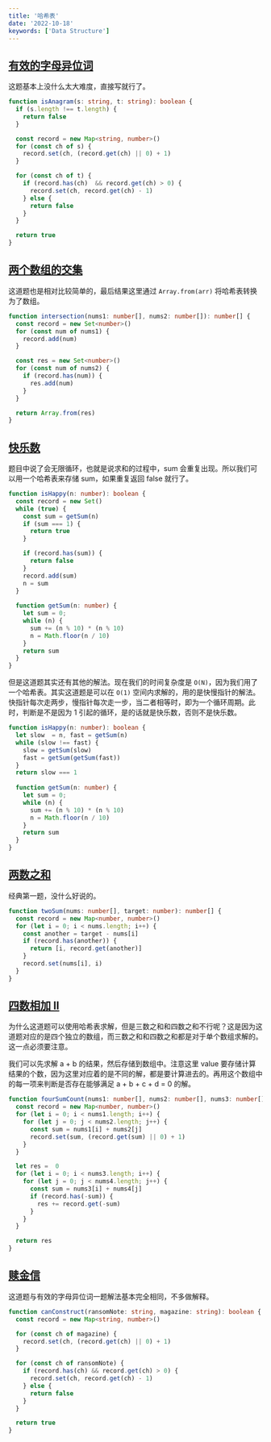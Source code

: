 ```yaml
---
title: '哈希表'
date: '2022-10-18'
keywords: ['Data Structure']
---
```


## [有效的字母异位词](https://leetcode.cn/problems/valid-anagram/)

这题基本上没什么太大难度，直接写就行了。

```ts
function isAnagram(s: string, t: string): boolean {
  if (s.length !== t.length) {
    return false
  }

  const record = new Map<string, number>()
  for (const ch of s) {
    record.set(ch, (record.get(ch) || 0) + 1)
  }

  for (const ch of t) {
    if (record.has(ch)  && record.get(ch) > 0) {
      record.set(ch, record.get(ch) - 1)
    } else {
      return false
    }
  }

  return true
}
```

## [两个数组的交集](https://leetcode.cn/problems/intersection-of-two-arrays/)

这道题也是相对比较简单的，最后结果这里通过 `Array.from(arr)` 将哈希表转换为了数组。

```ts
function intersection(nums1: number[], nums2: number[]): number[] {
  const record = new Set<number>()
  for (const num of nums1) {
    record.add(num)
  }

  const res = new Set<number>()
  for (const num of nums2) {
    if (record.has(num)) {
      res.add(num)
    }
  }

  return Array.from(res)
}
```

## [快乐数](https://leetcode.cn/problems/happy-number/)

题目中说了会无限循环，也就是说求和的过程中，sum 会重复出现。所以我们可以用一个哈希表来存储 sum，如果重复返回 false 就行了。

```ts
function isHappy(n: number): boolean {
  const record = new Set()
  while (true) {
    const sum = getSum(n)
    if (sum === 1) {
      return true
    }

    if (record.has(sum)) {
      return false
    }
    record.add(sum)
    n = sum
  }
  
  function getSum(n: number) {
    let sum = 0;
    while (n) {
      sum += (n % 10) * (n % 10)
      n = Math.floor(n / 10)
    }
    return sum
  }
}
```

但是这道题其实还有其他的解法。现在我们的时间复杂度是 `O(N)`，因为我们用了一个哈希表。其实这道题是可以在 `O(1)` 空间内求解的，用的是快慢指针的解法。快指针每次走两步，慢指针每次走一步，当二者相等时，即为一个循环周期。此时，判断是不是因为 1 引起的循环，是的话就是快乐数，否则不是快乐数。

```ts
function isHappy(n: number): boolean {
  let slow  = n, fast = getSum(n)
  while (slow !== fast) {
    slow = getSum(slow)
    fast = getSum(getSum(fast))
  }
  return slow === 1
  
  function getSum(n: number) {
    let sum = 0;
    while (n) {
      sum += (n % 10) * (n % 10)
      n = Math.floor(n / 10)
    }
    return sum
  }
}
```

## [两数之和](https://leetcode.cn/problems/two-sum/)

经典第一题，没什么好说的。

```ts
function twoSum(nums: number[], target: number): number[] {
  const record = new Map<number, number>()
  for (let i = 0; i < nums.length; i++) {
    const another = target - nums[i]
    if (record.has(another)) {
      return [i, record.get(another)]
    }
    record.set(nums[i], i)
  }
}
```

## [四数相加 II](https://leetcode.cn/problems/4sum-ii/)

为什么这道题可以使用哈希表求解，但是三数之和和四数之和不行呢？这是因为这道题对应的是四个独立的数组，而三数之和和四数之和都是对于单个数组求解的。这一点必须要注意。

我们可以先求解 a + b 的结果，然后存储到数组中。注意这里 value 要存储计算结果的个数，因为这里对应着的是不同的解，都是要计算进去的。再用这个数组中的每一项来判断是否存在能够满足 a + b + c + d = 0 的解。

```ts
function fourSumCount(nums1: number[], nums2: number[], nums3: number[], nums4: number[]): number {
  const record = new Map<number, number>()
  for (let i = 0; i < nums1.length; i++) {
    for (let j = 0; j < nums2.length; j++) {
      const sum = nums1[i] + nums2[j]
      record.set(sum, (record.get(sum) || 0) + 1)
    }
  }

  let res =  0
  for (let i = 0; i < nums3.length; i++) {
    for (let j = 0; j < nums4.length; j++) {
      const sum = nums3[i] + nums4[j]
      if (record.has(-sum)) {
        res += record.get(-sum)
      }
    }
  }

  return res
}
```

## [赎金信](https://leetcode.cn/problems/ransom-note/)

这道题与有效的字母异位词一题解法基本完全相同，不多做解释。

```ts
function canConstruct(ransomNote: string, magazine: string): boolean {
  const record = new Map<string, number>()

  for (const ch of magazine) {
    record.set(ch, (record.get(ch) || 0) + 1)
  }

  for (const ch of ransomNote) {
    if (record.has(ch) && record.get(ch) > 0) {
      record.set(ch, record.get(ch) - 1)
    } else {
      return false
    }
  }

  return true
}
```
